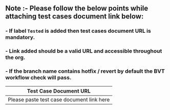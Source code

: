 ## Note :- Please follow the below points while attaching test cases document link below:
   ### - If label `Tested` is added then test cases document URL is mandatory.
   ### - Link added should be a valid URL and accessible throughout the org.
   ### - If the branch name contains hotfix / revert by default the BVT workflow check will pass.
| Test Case Document URL                    |
|-------------------------------------------|
| Please paste test case document link here |
